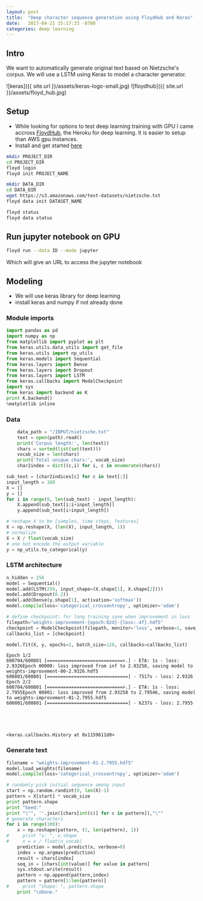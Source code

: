 ```yaml
---
layout: post
title:  "Deep character sequence generation using FloydHub and Keras"
date:   2017-04-21 15:17:33 -0700
categories: deep learning
---
```

## Intro

We want to automatically generate original text based on Nietzsche's corpus. We will use a LSTM using Keras to model a character generator.

![keras]({{ site.url }}/assets/keras-logo-small.jpg)
![floydhub]({{ site.url }}/assets/floyd_hub.jpg)

## Setup

- While looking for options to test deep learning training with GPU I came accross [FloydHub](http://www.floydhub.com), the Heroku for deep learning. It is easier to setup than AWS gpu instances.
- Install and get started [here](http://docs.floydhub.com/home/getting_started/)

```sh
mkdir PROJECT_DIR
cd PROJECT_DIR
floyd login
floyd init PROJECT_NAME

mkdir DATA_DIR
cd DATA_DIR
wget https://s3.amazonaws.com/text-datasets/nietzsche.txt
floyd data init DATASET_NAME

floyd status
floyd data status
```

## Run jupyter notebook on GPU

```bash
floyd run --data ID --mode jupyter
```
Which will give an URL to access the jupyter notebook

## Modeling
- We will use keras library for deep learning
- install keras and numpy if not already done

### Module imports

```python
import pandas as pd
import numpy as np
from matplotlib import pyplot as plt
from keras.utils.data_utils import get_file
from keras.utils import np_utils
from keras.models import Sequential
from keras.layers import Dense
from keras.layers import Dropout
from keras.layers import LSTM
from keras.callbacks import ModelCheckpoint
import sys
from keras import backend as K
print K.backend()
%matplotlib inline
```

### Data 

```python
    data_path = "/INPUT/nietzsche.txt"
    text = open(path).read()
    print('Corpus length:', len(text))
    chars = sorted(list(set(text)))
    vocab_size = len(chars)
    print('Total unique chars:', vocab_size)
    char2index = dict((c,i) for i, c in enumerate(chars))
```

```python
sub_text = [char2indices[c] for c in text[:]]
input_length = 100
X = []
y = []
for i in range(0, len(sub_text) - input_length):
    X.append(sub_text[i:i+input_length])
    y.append(sub_text[i+input_length])
```

```python
# reshape X to be [samples, time steps, features]
X = np.reshape(X, (len(X), input_length, 1))
# normalize
X = X / float(vocab_size)
# one hot encode the output variable
y = np_utils.to_categorical(y)
```

### LSTM architecture


```python
n_hidden = 256
model = Sequential()
model.add(LSTM(256, input_shape=(X.shape[1], X.shape[2])))
model.add(Dropout(0.2))
model.add(Dense(y.shape[1], activation='softmax'))
model.compile(loss='categorical_crossentropy', optimizer='adam')
```


```python
# define checkpoint: for long training save when improvement in loss
filepath="weights-improvement-{epoch:02d}-{loss:.4f}.hdf5"
checkpoint = ModelCheckpoint(filepath, monitor='loss', verbose=1, save_best_only=True, mode='min')
callbacks_list = [checkpoint]
```


```python
model.fit(X, y, epochs=1, batch_size=128, callbacks=callbacks_list)
```

    Epoch 1/2
    600704/600801 [============================>.] - ETA: 1s - loss: 2.9326Epoch 00000: loss improved from inf to 2.93258, saving model to weights-improvement-00-2.9326.hdf5
    600801/600801 [==============================] - 7517s - loss: 2.9326  
    Epoch 2/2
    600704/600801 [============================>.] - ETA: 1s - loss: 2.7955Epoch 00001: loss improved from 2.93258 to 2.79546, saving model to weights-improvement-01-2.7955.hdf5
    600801/600801 [==============================] - 6237s - loss: 2.7955  





    <keras.callbacks.History at 0x1159611d0>



### Generate text


```python
filename = "weights-improvement-01-2.7955.hdf5"
model.load_weights(filename)
model.compile(loss='categorical_crossentropy', optimizer='adam')
```


```python
# randomly pick initial sequence among input
start = np.random.randint(0, len(X)-1)
pattern = X[start] * vocab_size
print pattern.shape
print "Seed:"
print "\"", ''.join([chars[int(c)] for c in pattern]),"\""
# generate characters
for i in range(100):
    x = np.reshape(pattern, (1, len(pattern), 1))
#     print "x: ", x.shape
#     x = x / float(n_vocab)
    prediction = model.predict(x, verbose=0)
    index = np.argmax(prediction)
    result = chars[index]
    seq_in = [chars[int(value)] for value in pattern]
    sys.stdout.write(result)
    pattern = np.append(pattern,index)
    pattern = pattern[1:len(pattern)]
#     print "shape: ", pattern.shape
    print "\nDone."
```


